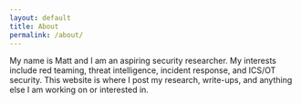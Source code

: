 ```yaml
---
layout: default
title: About
permalink: /about/
---
```


My name is Matt and I am an aspiring security researcher. My interests include red teaming, threat intelligence, incident response, and ICS/OT security. This website is where I post my research, write-ups, and anything else I am working on or interested in.
